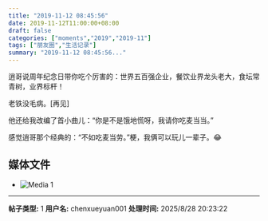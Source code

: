 ```yaml
---
title: "2019-11-12 08:45:56"
date: 2019-11-12T11:00:00+08:00
draft: false
categories: ["moments","2019","2019-11"]
tags: ["朋友圈","生活记录"]
summary: "2019-11-12 08:45:56..."
---
```


逍哥说周年纪念日带你吃个厉害的：世界五百强企业，餐饮业界龙头老大，食坛常青树，业界标杆！

老铁没毛病。[再见]

他还给我改编了首小曲儿：“你是不是饿地慌呀，我请你吃麦当当。”

感觉逍哥那个经典的：“不如吃麦当劳。”梗，我俩可以玩儿一辈子。😂

## 媒体文件

- ![Media 1](/Moments/photos/2019-11-12/201911120845560.jpg)

---

**帖子类型:** 1
**用户名:** chenxueyuan001
**处理时间:** 2025/8/28 20:23:22